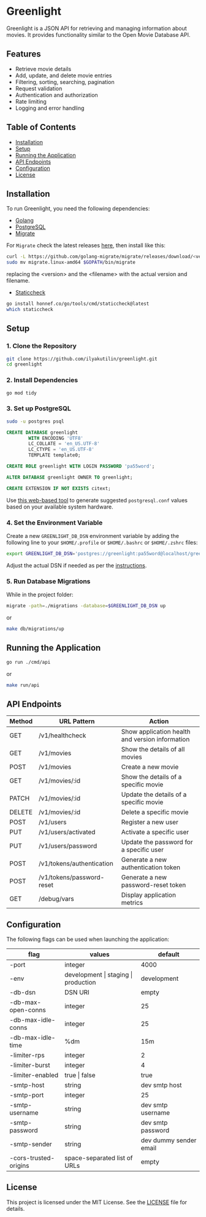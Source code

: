 # Greenlight

Greenlight is a JSON API for retrieving and managing information about movies. It provides functionality similar to the Open Movie Database API.

## Features

- Retrieve movie details
- Add, update, and delete movie entries
- Filtering, sorting, searching, pagination
- Request validation
- Authentication and authorization
- Rate limiting
- Logging and error handling

## Table of Contents

- [Installation](#installation)
- [Setup](#setup)
- [Running the Application](#running-the-application)
- [API Endpoints](#api-endpoints)
- [Configuration](#configuration)
- [License](#license)

## Installation

To run Greenlight, you need the following dependencies:

- [Golang](https://go.dev/doc/install)
- [PostgreSQL](https://www.postgresql.org/download/)
- [Migrate](https://github.com/golang-migrate/migrate)

For `Migrate` check the latest releases [here](https://github.com/golang-migrate/migrate/releases), then install like this:

```sh
curl -L https://github.com/golang-migrate/migrate/releases/download/<version>/<filename> | tar xvz
sudo mv migrate.linux-amd64 $GOPATH/bin/migrate
```

replacing the \<version\> and the \<filename\> with the actual version and filename.

- [Staticcheck](https://staticcheck.dev/)

```sh
go install honnef.co/go/tools/cmd/staticcheck@latest
which staticcheck
```

## Setup

### 1. Clone the Repository

```sh
git clone https://github.com/ilyakutilin/greenlight.git
cd greenlight
```

### 2. Install Dependencies

```sh
go mod tidy
```

### 3. Set up PostgreSQL

```sh
sudo -u postgres psql
```

```sql
CREATE DATABASE greenlight
        WITH ENCODING 'UTF8'
        LC_COLLATE = 'en_US.UTF-8'
        LC_CTYPE = 'en_US.UTF-8'
        TEMPLATE template0;

CREATE ROLE greenlight WITH LOGIN PASSWORD 'pa55word';

ALTER DATABASE greenlight OWNER TO greenlight;

CREATE EXTENSION IF NOT EXISTS citext;
```

Use [this web-based tool](https://pgtune.leopard.in.ua) to generate suggested `postgresql.conf` values based on your available system hardware.

### 4. Set the Environment Variable

Create a new `GREENLIGHT_DB_DSN` environment variable by adding the following line to your `$HOME/.profile` or `$HOME/.bashrc` or `$HOME/.zshrc` files:

```sh
export GREENLIGHT_DB_DSN='postgres://greenlight:pa55word@localhost/greenlight'
```

Adjust the actual DSN if needed as per the [instructions](https://www.postgresql.org/docs/current/libpq-connect.html#LIBPQ-CONNSTRING-URIS).

### 5. Run Database Migrations

While in the project folder:

```sh
migrate -path=./migrations -database=$GREENLIGHT_DB_DSN up
```

or

```sh
make db/migrations/up
```

## Running the Application

```sh
go run ./cmd/api
```

or

```sh
make run/api
```

## API Endpoints

| Method | URL Pattern               | Action                                          |
| ------ | ------------------------- | ----------------------------------------------- |
| GET    | /v1/healthcheck           | Show application health and version information |
| GET    | /v1/movies                | Show the details of all movies                  |
| POST   | /v1/movies                | Create a new movie                              |
| GET    | /v1/movies/:id            | Show the details of a specific movie            |
| PATCH  | /v1/movies/:id            | Update the details of a specific movie          |
| DELETE | /v1/movies/:id            | Delete a specific movie                         |
| POST   | /v1/users                 | Register a new user                             |
| PUT    | /v1/users/activated       | Activate a specific user                        |
| PUT    | /v1/users/password        | Update the password for a specific user         |
| POST   | /v1/tokens/authentication | Generate a new authentication token             |
| POST   | /v1/tokens/password-reset | Generate a new password-reset token             |
| GET    | /debug/vars               | Display application metrics                     |

## Configuration

The following flags can be used when launching the application:

| flag                  | values                               | default                |
| --------------------- | ------------------------------------ | ---------------------- |
| -port                 | integer                              | 4000                   |
| -env                  | development \| staging \| production | development            |
| -db-dsn               | DSN URI                              | empty                  |
| -db-max-open-conns    | integer                              | 25                     |
| -db-max-idle-conns    | integer                              | 25                     |
| -db-max-idle-time     | %dm                                  | 15m                    |
| -limiter-rps          | integer                              | 2                      |
| -limiter-burst        | integer                              | 4                      |
| -limiter-enabled      | true \| false                        | true                   |
| -smtp-host            | string                               | dev smtp host          |
| -smtp-port            | integer                              | 25                     |
| -smtp-username        | string                               | dev smtp username      |
| -smtp-password        | string                               | dev smtp password      |
| -smtp-sender          | string                               | dev dummy sender email |
| -cors-trusted-origins | space-separated list of URLs         | empty                  |

## License

This project is licensed under the MIT License. See the [LICENSE](https://opensource.org/license/mit) file for details.
